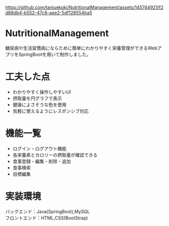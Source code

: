 https://github.com/taniuekoki/NutritionalManagement/assets/145744921/f2d88db4-b552-47c8-aee2-5df128554ba5
# NutritionalManagement
糖尿病や生活習慣病にならために簡単にわかりやすく栄養管理ができるWebアプリをSpringBootを用いて制作しました。
# 工夫した点
* わかりやすく操作しやすいUI
* 摂取量を円グラフで表示
* 健康によさそうな色を使用
* 気軽に使えるようにレスポンシブ対応
# 機能一覧
* ログイン・ログアウト機能
* 各栄養素とカロリーの摂取量が確認できる
* 食事登録・編集・削除・追加
* 食事検索
* 目標編集
# 実装環境
バックエンド：Java(SpringBoot),MySQL<br>
フロントエンド：HTML,CSS(BootStrap)
